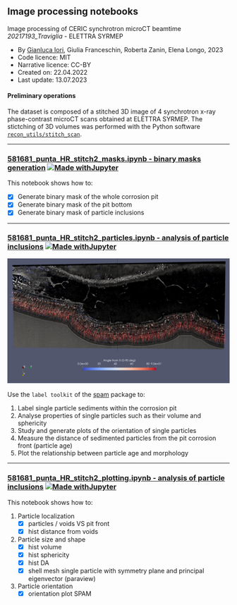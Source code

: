 ## Image processing notebooks
Image processing of CERIC synchrotron microCT beamtime *20217193_Traviglia* - ELETTRA SYRMEP
- By [Gianluca Iori](https://github.com/gianthk), Giulia Franceschin, Roberta Zanin, Elena Longo, 2023
- Code licence: MIT
- Narrative licence: CC-BY
- Created on:  22.04.2022
- Last update: 13.07.2023

#### Preliminary operations
The dataset is composed of a stitched 3D image of 4 synchrotron x-ray phase-contrast microCT scans obtained at ELETTRA SYRMEP. The stictching of 3D volumes was performed with the Python software [`recon_utils/stitch_scan`](https://github.com/gianthk/recon_utils/tree/master/stitch_scan).

---
### [581681_punta_HR_stitch2_masks.ipynb - binary masks generation](581681_punta_HR_stitch2_masks.ipynb) [![Made withJupyter](https://img.shields.io/badge/Made%20with-Jupyter-orange?style=for-the-badge&logo=Jupyter)](examples/old/ciclope_ex01_voxelFE_trabecularbone_CalculiX.ipynb)

This notebook shows how to:
- [X] Generate binary mask of the whole corrosion pit 
- [X] Generate binary mask of the pit bottom
- [X] Generate binary mask of particle inclusions

---
### [581681_punta_HR_stitch2_particles.ipynb - analysis of particle inclusions](581681_punta_HR_stitch2_particles.ipynb) [![Made withJupyter](https://img.shields.io/badge/Made%20with-Jupyter-orange?style=for-the-badge&logo=Jupyter)](examples/old/ciclope_ex01_voxelFE_trabecularbone_CalculiX.ipynb)
![Plot of sediment particles orientation](particle_orientation_YZ_bg.png)

Use the `label toolkit` of the [spam](https://ttk.gricad-pages.univ-grenoble-alpes.fr/spam/spam_examples/label/plot_labelToolkit01.html) package to:

1. Label single particle sediments within the corrosion pit
2. Analyse properties of single particles such as their volume and sphericity
3. Study and generate plots of the orientation of single particles
4. Measure the distance of sedimented particles from the pit corrosion front (particle age)
5. Plot the relationship between particle age and morphology

---
### [581681_punta_HR_stitch2_plotting.ipynb - analysis of particle inclusions](581681_punta_HR_stitch2_plotting.ipynb) [![Made withJupyter](https://img.shields.io/badge/Made%20with-Jupyter-orange?style=for-the-badge&logo=Jupyter)](examples/old/ciclope_ex01_voxelFE_trabecularbone_CalculiX.ipynb)

This notebook shows how to:
1. Particle localization
    - [X] particles / voids VS pit front
    - [X] hist distance from voids
2. Particle size and shape
    - [X] hist volume
    - [X] hist sphericity
    - [X] hist DA
    - [X] shell mesh single particle with symmetry plane and principal eigenvector (paraview)
3. Particle orientation
    - [X] orientation plot SPAM
